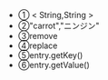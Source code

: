 - ① < String,String >
- ②"carrot","ニンジン"
- ③remove
- ④replace
- ⑤entry.getKey()
- ⑥entry.getValue()
